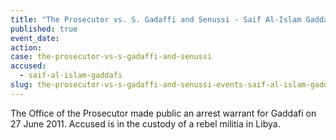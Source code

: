 ```yaml
---
title: "The Prosecutor vs. S. Gadaffi and Senussi - Saif Al-Islam Gaddafi"
published: true
event_date:
action:
case: the-prosecutor-vs-s-gadaffi-and-senussi
accused:
  - saif-al-islam-gaddafi
slug: the-prosecutor-vs-s-gadaffi-and-senussi-events-saif-al-islam-gaddafi
---
```


The Office of the Prosecutor made public an arrest warrant for Gaddafi on 27 June 2011. Accused is in the custody of a rebel militia in Libya.

